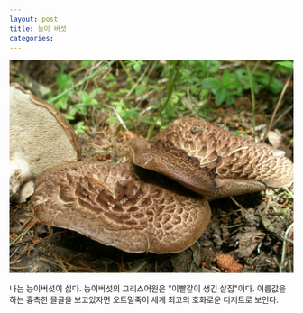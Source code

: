```yaml
---
layout: post
title: 능이 버섯
categories:
---
```


![능이 버섯의 흉측한 모습](Sarcodon_imbricatus0.jpg)

나는 능이버섯이 싫다. 능이버섯의 그리스어원은 "이빨같이 생긴 살집"이다. 이름값을 하는 흉측한 몰골을 보고있자면 오트밀죽이 세계 최고의 호화로운 디저트로 보인다.

